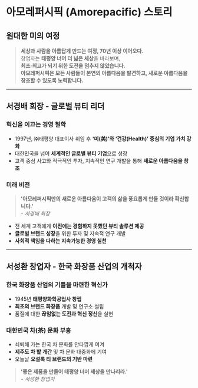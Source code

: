 # **아모레퍼시픽 (Amorepacific) 스토리**

## **원대한 미의 여정**
> **세상과 사람을 아름답게 만드는 여정, 70년 이상 이어오다.**  
> 창업자는 **태평양 너머 더 넓은 세상**을 바라보며,  
> **최초·최고가 되기 위한 도전을 멈추지 않았습니다.**  
> **아모레퍼시픽은 모든 사람들이 본연의 아름다움을 발견하고, 새로운 아름다움을 창조할 수 있도록 노력합니다.**  

---

## **서경배 회장 - 글로벌 뷰티 리더**
### **혁신을 이끄는 경영 철학**
- 1997년, ㈜태평양 대표이사 취임 후 **‘미(美)’와 ‘건강(Health)’ 중심의 기업 가치 강화**
- 대한민국을 넘어 **세계적인 글로벌 뷰티 기업**으로 성장  
- 고객 중심 사고와 적극적인 투자, 지속적인 연구 개발을 통해 **새로운 아름다움을 창조**  

### **미래 비전**
> **'아모레퍼시픽만의 새로운 아름다움이 고객의 삶을 풍요롭게 만들 것이라 확신합니다.'**  
> _- 서경배 회장_

- 전 세계 고객에게 **이전에는 경험하지 못했던 뷰티 솔루션 제공**
- **글로벌 브랜드 성장**을 위한 투자 및 지속적 연구 개발  
- **사회적 책임을 다하는 지속가능한 경영 실천**  

---

## **서성환 창업자 - 한국 화장품 산업의 개척자**
### **한국 화장품 산업의 기틀을 마련한 혁신가**
- 1945년 **태평양화학공업사 창립**  
- **최초의 브랜드 화장품** 개발 및 연구소 설립  
- 품질에 대한 **끊임없는 도전과 혁신 정신**을 실현  

### **대한민국 차(茶) 문화 부흥**
- 쇠퇴해 가는 한국 차 문화를 안타깝게 여겨  
- **제주도 차 밭 개간** 및 차 문화 대중화에 기여  
- 오늘날 **오설록 티 브랜드의 기반 마련**  

> **'좋은 제품을 만들어 태평양 너머 세상을 만나리라.'**  
> _- 서성환 창업자_
